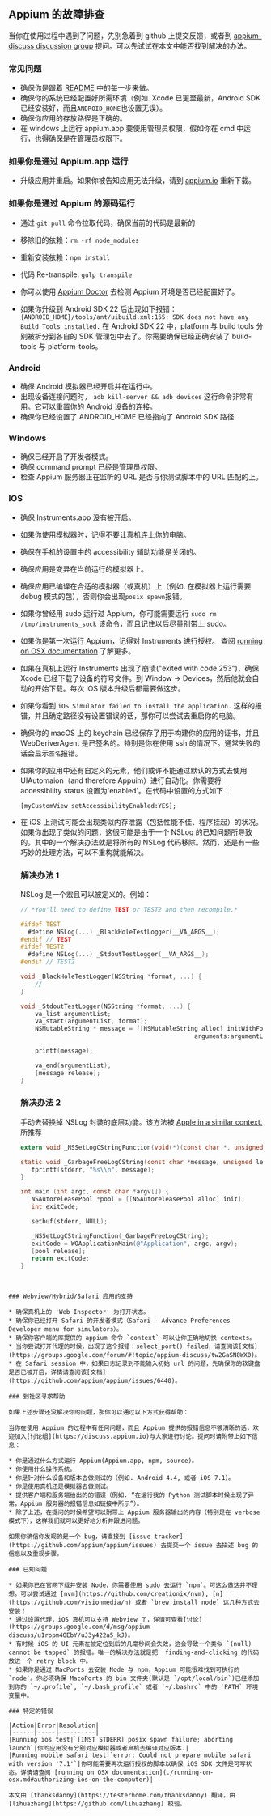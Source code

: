 ## Appium 的故障排查

当你在使用过程中遇到了问题，先别急着到 github 上提交反馈，或者到 [appium-discuss discussion group](https://discuss.appium.io) 提问。可以先试试在本文中能否找到解决的办法。

### 常见问题

* 确保你是跟着 [README](/README.md) 中的每一步来做。
* 确保你的系统已经配置好所需环境（例如. Xcode 已更至最新，Android SDK 已经安装好，而且`ANDROID_HOME`也设置无误）。
* 确保你应用的存放路径是正确的。
* 在 windows 上运行 appium.app 要使用管理员权限，假如你在 cmd 中运行，也得确保是在管理员权限下。

### 如果你是通过 Appium.app 运行

* 升级应用并重启。如果你被告知应用无法升级，请到 [appium.io](http://appium.io) 重新下载。

### 如果你是通过 Appium 的源码运行

* 通过 `git pull` 命令拉取代码，确保当前的代码是最新的
* 移除旧的依赖：`rm -rf node_modules`
* 重新安装依赖：`npm install`
* 代码 Re-transpile: `gulp transpile`

* 你可以使用 [Appium Doctor](https://github.com/appium/appium-doctor) 去检测 Appium 环境是否已经配置好了。
* 如果你升级到 Android SDK 22 后出现如下报错：
  `{ANDROID_HOME}/tools/ant/uibuild.xml:155: SDK does not have any Build Tools installed.`
在 Android SDK 22 中，platform 与 build tools 分别被拆分到各自的 SDK 管理包中去了。你需要确保已经正确安装了 build-tools 与 platform-tools。

### Android

* 确保 Android 模拟器已经开启并在运行中。
* 出现设备连接问题时， `adb kill-server && adb devices` 这行命令非常有用。它可以重置你的 Android 设备的连接。
* 确保你已经设置了 ANDROID_HOME 已经指向了 Android SDK 路径


### Windows

* 确保已经开启了开发者模式。
* 确保 command prompt 已经是管理员权限。
* 检查 Appium 服务器正在监听的 URL 是否与你测试脚本中的 URL 匹配的上。

### IOS

* 确保 Instruments.app 没有被开启。
* 如果你使用模拟器时，记得不要让真机连上你的电脑。
* 确保在手机的设置中的 accessibility 辅助功能是关闭的。
* 确保应用是变异在当前运行的模拟器上。
* 确保应用已编译在合适的模拟器（或真机）上（例如. 在模拟器上运行需要 debug 模式的包），否则你会出现`posix spawn`报错。
* 如果你曾经用 sudo 运行过 Appium，你可能需要运行 `sudo rm /tmp/instruments_sock` 该命令，而且记住以后尽量别带上 sudo。
* 如果你是第一次运行 Appium，记得对 Instruments 进行授权。 查阅 [running on OSX documentation](./running-on-osx.md#authorizing-ios-on-the-computer) 了解更多。
* 如果在真机上运行 Instruments 出现了崩溃("exited with code 253")，确保 Xcode 已经下载了设备的符号文件。到 Window -> Devices，然后他就会自动的开始下载。每次 iOS 版本升级后都需要做这步。
* 如果你看到 `iOS Simulator failed to install the application.` 这样的报错，并且确定路径没有设置错误的话，那你可以尝试去重启你的电脑。
* 确保你的 macOS 上的 keychain 已经保存了用于构建你的应用的证书，并且 WebDeriverAgent 是已签名的。特别是你在使用 ssh 的情况下。通常失败的话会显示`签名`报错。
* 如果你的应用中还有自定义的元素，他们或许不能通过默认的方式去使用 UIAutomaion（and therefore Appuim）进行自动化。你需要将 accessibility status 设置为'enabled'。在代码中设置的方式如下：

  ```center
  [myCustomView setAccessibilityEnabled:YES];
  ```

* 在 iOS 上测试可能会出现类似内存泄露（包括性能不佳、程序挂起）的状况。如果你出现了类似的问题，这很可能是由于一个 NSLog 的已知问题所导致的。其中的一个解决办法就是将所有的 NSLog 代码移除。然而，还是有一些巧妙的处理方法，可以不重构就能解决。

  ### 解决办法 1
  NSLog 是一个宏且可以被定义的。例如：
  ```objectivec
  // *You'll need to define TEST or TEST2 and then recompile.*

  #ifdef TEST
    #define NSLog(...) _BlackHoleTestLogger(__VA_ARGS__);
  #endif // TEST
  #ifdef TEST2
    #define NSLog(...) _StdoutTestLogger(__VA_ARGS__);
  #endif // TEST2

  void _BlackHoleTestLogger(NSString *format, ...) {
      //
  }

  void _StdoutTestLogger(NSString *format, ...) {
      va_list argumentList;
      va_start(argumentList, format);
      NSMutableString * message = [[NSMutableString alloc] initWithFormat:format
                                                  arguments:argumentList];

      printf(message);

      va_end(argumentList);
      [message release];
  }
  ```

  ### 解决办法 2
  手动去替换掉 NSLog 封装的底层功能。该方法被 [Apple in a similar context.](https://support.apple.com/kb/TA45403?locale=en_US&viewlocale=en_US) 所推荐
  ```objectivec
  extern void _NSSetLogCStringFunction(void(*)(const char *, unsigned, BOOL));

  static void _GarbageFreeLogCString(const char *message, unsigned length, BOOL withSyslogBanner) {
     fprintf(stderr, "%s\\n", message);
  }

  int main (int argc, const char *argv[]) {
     NSAutoreleasePool *pool = [[NSAutoreleasePool alloc] init];
     int exitCode;

     setbuf(stderr, NULL);

     _NSSetLogCStringFunction(_GarbageFreeLogCString);
     exitCode = WOApplicationMain(@"Application", argc, argv);
     [pool release];
     return exitCode;
  }
```


### Webview/Hybrid/Safari 应用的支持

* 确保真机上的 'Web Inspector' 为打开状态。
* 确保你已经打开 Safari 的开发者模式（Safari - Advance Preferences- Developer menu for simulators）。
* 确保你客户端的库提供的 appium 命令 `context` 可以让你正确地切换 contexts。
* 当你尝试打开代理的时候，出现了这个报错：select_port() failed，请查阅该[文档](https://groups.google.com/forum/#!topic/appium-discuss/tw2GaSN8WX0)。
* 在 Safari session 中，如果日志记录到不能输入初始 url 的问题，先确保你的软键盘是否已被开启，详情请查阅该[文档](https://github.com/appium/appium/issues/6440)。

### 到社区寻求帮助

如果上述步骤还没解决你的问题，那你可以通过以下方式获得帮助：

当你在使用 Appium 的过程中有任何问题，而且 Appium 提供的报错信息不够清晰的话，欢迎加入[讨论组](https://discuss.appium.io)与大家进行讨论。提问时请附带上如下信息：

* 你是通过什么方式运行 Appium(Appium.app, npm, source)。
* 你使用什么操作系统。
* 你是针对什么设备和版本去做测试的（例如. Android 4.4, 或者 iOS 7.1）。
* 你是使用真机还是模拟器去做测试。
* 提供客户端和服务端给出的的错误（例如. “在运行我的 Python 测试脚本时候出现了异常，Appium 服务器的报错信息如链接中所示”）。
* 除了上述，在提问的时候希望可以附带上 Appium 服务器输出的内容（特别是在 verbose 模式下），这样我们就可以更好地分析并跟进问题。

如果你确信你发现的是一个 bug，请直接到 [issue tracker](https://github.com/appium/appium/issues) 去提交一个 issue 去描述 bug 的信息以及重现步骤。

### 已知问题

* 如果你已在官网下载并安装 Node，你需要使用 sudo 去运行 `npm`。可这么做这并不理想。可以尝试通过 [nvm](https://github.com/creationix/nvm), [n](https://github.com/visionmedia/n) 或者 `brew install node` 这几种方式去安装！
* 通过设置代理，iOS 真机可以支持 Webview 了，详情可查看[讨论](https://groups.google.com/d/msg/appium-discuss/u1ropm4OEbY/uJ3y422a5_kJ)。
* 有时候 iOS 的 UI 元素在被定位到后的几毫秒间会失效，这会导致一个类似 `(null) cannot be tapped` 的报错。唯一的解决办法就是把  finding-and-clicking 的代码放进一个 retry block 中。
* 如果你是通过 MacPorts 去安装 Node 与 npm，Appium 可能很难找到可执行的 `node`。你必须确保 MacoPorts 的 bin 文件夹(默认是 `/opt/local/bin`)已经添加到你的 `~/.profile`, `~/.bash_profile` 或者 `~/.bashrc` 中的 `PATH` 环境变量中。

### 特定的错误

|Action|Error|Resolution|
|------|-----|----------|
|Running ios test|`[INST STDERR] posix spawn failure; aborting launch`|你的应用没有分别对应模拟器或者真机去编译对应版本.|
|Running mobile safari test|`error: Could not prepare mobile safari with version '7.1'`|你可能需要再次运行授权的脚本以确保 iOS SDK 文件是可写状态。详情请查阅 [running on OSX documentation](./running-on-osx.md#authorizing-ios-on-the-computer)|

本文由 [thanksdanny](https://testerhome.com/thanksdanny) 翻译，由 [lihuazhang](https://github.com/lihuazhang) 校验。